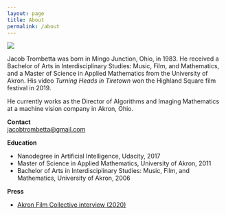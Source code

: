 ```yaml
---
layout: page
title: About
permalink: /about
---
```

<div class="featured-image">
 <img src="{{ site.github.url }}/assets/img/jt/jt_head_1.jpg">
</div>

Jacob Trombetta was born in Mingo Junction, Ohio, in 1983. He received a Bachelor
of Arts in Interdisciplinary Studies: Music, Film, and Mathematics, and a Master
of Science in Applied Mathematics from the University of Akron. His video *Turning
Heads in Tiretown* won the Highland Square film festival in 2019.

He currently works as the Director of Algorithms and Imaging Mathematics at a machine
vision company in Akron, Ohio.

**Contact**  
[jacobtrombetta@gmail.com](mailto:jacobtrombetta@gmail.com)

**Education**
* Nanodegree in Artificial Intelligence, Udacity, 2017
* Master of Science in Applied Mathematics, University of Akron, 2011
* Bachelor of Arts in Interdisciplinary Studies: Music, Film, and Mathematics, University of Akron, 2006

**Press**  
* [Akron Film Collective interview (2020)](https://www.akronfilmcollective.com/news/jacob-trombetta)

